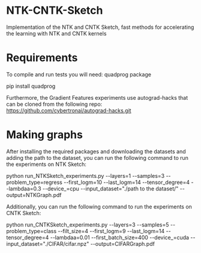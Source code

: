 # NTK-CNTK-Sketch
Implementation of the NTK and CNTK Sketch, fast methods for accelerating the learning with NTK and CNTK kernels

# Requirements
To compile and run tests you will need: quadprog package 

pip install quadprog

Furthermore, the Gradient Features experiments use autograd-hacks that can be cloned from the following repo:
https://github.com/cybertronai/autograd-hacks.git


# Making graphs
After installing the required packages and downloading the datasets and adding the path to the dataset, you can run the following command to run the experiments on NTK Sketch:

python run_NTKSketch_experiments.py --layers=1 --samples=3 --problem_type=regress --first_logm=10 --last_logm=14 --tensor_degree=4 --lambdaa=0.3 --device_=cpu --input_dataset="./path to the dataset/" --output=NTKGraph.pdf

Additionally, you can run the following command to run the experiments on CNTK Sketch:

python run_CNTKSketch_experiments.py --layers=3 --samples=5 --problem_type=class --filt_size=4 --first_logm=9 --last_logm=14 --tensor_degree=4 --lambdaa=0.01 --first_batch_size=400 --device_=cuda --input_dataset="./CIFAR/cifar.npz" --output=CIFARGraph.pdf

